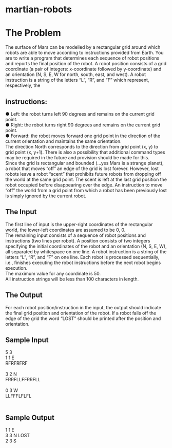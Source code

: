 # martian-robots

# The Problem
The surface of Mars can be modelled by a rectangular grid around which robots are able to
move according to instructions provided from Earth. You are to write a program that
determines each sequence of robot positions and reports the final position of the robot.
A robot position consists of a grid coordinate (a pair of integers: x-coordinate followed by
y-coordinate) and an orientation (N, S, E, W for north, south, east, and west).
A robot instruction is a string of the letters “L”, “R”, and “F” which represent, respectively, the

## instructions:
● Left: the robot turns left 90 degrees and remains on the current grid point. <br/>
● Right: the robot turns right 90 degrees and remains on the current grid point.<br/>
● Forward: the robot moves forward one grid point in the direction of the current
orientation and maintains the same orientation.<br/>
The direction North corresponds to the direction from grid point (x, y) to grid point (x, y+1).
There is also a possibility that additional command types may be required in the future and
provision should be made for this.<br/>
Since the grid is rectangular and bounded (…yes Mars is a strange planet), a robot that moves
“off” an edge of the grid is lost forever. However, lost robots leave a robot “scent” that
prohibits future robots from dropping off the world at the same grid point. The scent is left at
the last grid position the robot occupied before disappearing over the edge. An instruction to
move “off” the world from a grid point from which a robot has been previously lost is simply
ignored by the current robot. <br/>

## The Input
The first line of input is the upper-right coordinates of the rectangular world, the lower-left
coordinates are assumed to be 0, 0. <br/>
The remaining input consists of a sequence of robot positions and instructions (two lines per
robot). A position consists of two integers specifying the initial coordinates of the robot and an
orientation (N, S, E, W), all separated by whitespace on one line. A robot instruction is a string
of the letters “L”, “R”, and “F” on one line.
Each robot is processed sequentially, i.e., finishes executing the robot instructions before the
next robot begins execution. <br/>
The maximum value for any coordinate is 50.<br/>
All instruction strings will be less than 100 characters in length.<br/>

## The Output
For each robot position/instruction in the input, the output should indicate the final grid
position and orientation of the robot. If a robot falls off the edge of the grid the word “LOST”
should be printed after the position and orientation.<br/>

## Sample Input

5 3<br/>
1 1 E<br/>
RFRFRFRF<br/><br/>
3 2 N<br/>
FRRFLLFFRRFLL<br/><br/>
0 3 W<br/>
LLFFFLFLFL<br/><br/>

## Sample Output
1 1 E<br/>
3 3 N LOST<br/>
2 3 S
